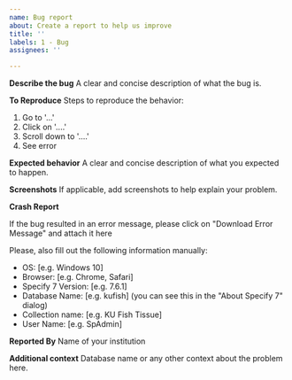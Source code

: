 ```yaml
---
name: Bug report
about: Create a report to help us improve
title: ''
labels: 1 - Bug
assignees: ''

---
```


**Describe the bug**
A clear and concise description of what the bug is.

**To Reproduce**
Steps to reproduce the behavior:

1. Go to '...'
2. Click on '....'
3. Scroll down to '....'
4. See error

**Expected behavior**
A clear and concise description of what you expected to happen.

**Screenshots**
If applicable, add screenshots to help explain your problem.

**Crash Report**

If the bug resulted in an error message, please click on "Download Error
Message" and attach it here

Please, also fill out the following information manually:

- OS: [e.g. Windows 10]
- Browser: [e.g. Chrome, Safari]
- Specify 7 Version: [e.g. 7.6.1]
- Database Name: [e.g. kufish] (you can see this in the "About Specify 7" dialog)
- Collection name: [e.g. KU Fish Tissue]
- User Name: [e.g. SpAdmin]

**Reported By**
Name of your institution

**Additional context**
Database name or any other context about the problem here.
